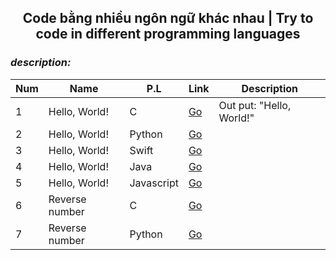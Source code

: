 #### <h2 align="center"> Code bằng nhiều ngôn ngữ khác nhau | Try to code in different programming languages </h2>

### *description:*



| Num    |  Name         | P.L        |Link             |Description             |
| ------ | ------------- |------------|-----------------|------------------------|
| 1      | Hello, World! | C          |<a href="">Go</a>|Out put: "Hello, World!"|
| 2      | Hello, World! | Python     |<a href="">Go</a>|                        |
| 3      | Hello, World! | Swift      |<a href="">Go</a>|                        |
| 4      | Hello, World! | Java       |<a href="">Go</a>|                        |
| 5      | Hello, World! | Javascript |<a href="">Go</a>|                        |
| 6      | Reverse number|          C |<a href="">Go</a>|                        |
| 7      | Reverse number|     Python |<a href="">Go</a>|                        |

